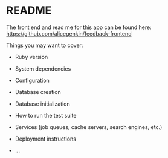 # README

The front end and read me for this app can be found here: https://github.com/alicegenkin/feedback-frontend

Things you may want to cover:

* Ruby version

* System dependencies

* Configuration

* Database creation

* Database initialization

* How to run the test suite

* Services (job queues, cache servers, search engines, etc.)

* Deployment instructions

* ...
